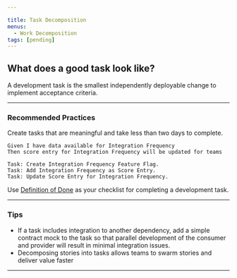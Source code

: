 ```yaml
---

title: Task Decomposition
menus:
  - Work Decomposition
tags: [pending]
---
```





## What does a good task look like?

A development task is the smallest independently deployable change to implement
acceptance criteria.

---

### Recommended Practices

Create tasks that are meaningful and take less than two days to complete.

```gherkin
Given I have data available for Integration Frequency
Then score entry for Integration Frequency will be updated for teams

Task: Create Integration Frequency Feature Flag.
Task: Add Integration Frequency as Score Entry.
Task: Update Score Entry for Integration Frequency.
```

Use [Definition of Done](../workflow-management/definition-of-done.html) as your
checklist for completing a development task.

---

### Tips

- If a task includes integration to another dependency, add a simple contract
  mock to the task so that parallel development of the consumer and provider will
  result in minimal integration issues.
- Decomposing stories into tasks allows teams to swarm stories and deliver value
  faster

---


